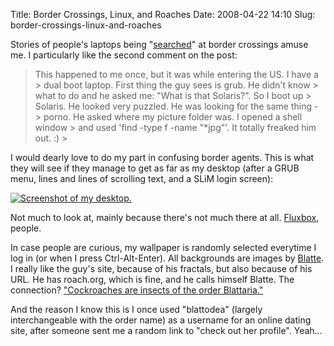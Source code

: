 Title: Border Crossings, Linux, and Roaches
Date: 2008-04-22 14:10
Slug: border-crossings-linux-and-roaches

Stories of people's laptops being "[searched](http://tkyte.blogspot.com/2007/03/crossing-border.html)" at border crossings amuse me. I particularly like the second comment on the post:

> This happened to me once, but it was while entering the US. I have a > dual boot laptop. First thing the guy sees is grub. He didn't know > what to do and he asked me: "What is that Solaris?". So I boot up > Solaris. He looked very puzzled. He was looking for the same thing - > porno. He asked where my picture folder was. I opened a shell window > and used 'find -type f -name "\*jpg"'. It totally freaked him out. :) > </p>

I would dearly love to do my part in confusing border agents. This is what they will see if they manage to get as far as my desktop (after a GRUB menu, lines and lines of scrolling text, and a SLiM login screen):

[![Screenshot of my desktop.](/files/border-crossings-linux-and-roaches/84abf-desktop.png)](/files/border-crossings-linux-and-roaches/84abf-desktop.png)

Not much to look at, mainly because there's not much there at all. [Fluxbox](http://www.fluxbox.org/), people.

In case people are curious, my wallpaper is randomly selected everytime I log in (or when I press Ctrl-Alt-Enter). All backgrounds are images by [Blatte](http://exoteric.roach.org/). I really like the guy's site, because of his fractals, but also because of his URL. He has roach.org, which is fine, and he calls himself Blatte. The connection? ["Cockroaches are insects of the order Blattaria."](http://en.wikipedia.org/wiki/Cockroach)

And the reason I know this is I once used "blattodea" (largely interchangeable with the order name) as a username for an online dating site, after someone sent me a random link to "check out her profile". Yeah...
